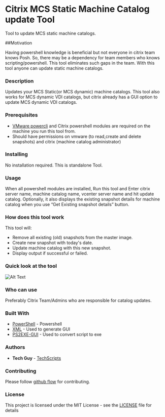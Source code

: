 # Citrix MCS Static Machine Catalog update Tool

Tool to update MCS static machine catalogs.

##Motivation

Having powershell knowledge is beneficial but not everyone in citrix team knows Posh. So, there may be a dependency for team members who knows scripting/powershell. This tool eliminates such gaps in the team. With this tool anyone can update static machine catalogs.

### Description

Updates your MCS Static(or MCS dynamic) machine catalogs. This tool also works for MCS dynamic VDI catalogs, but citrix already has a GUI option to update MCS dynamic VDI catalogs.

### Prerequisites

* [VMware powercli](https://my.vmware.com/web/vmware/details?downloadGroup=PCLI650R1&productId=614) and Citrix powershell modules are required on the machine you run this tool from.
* Should have permissions on vmware (to read,create and delete snapshots) and citrix (machine catalog administrator)

### Installing

No installation required. This is standalone Tool. 

### Usage

When all powershell modules are installed, Run this tool and Enter citrix server name, machine catalog name, vcenter server name and hit update catalog. Optionally, it also displays the existing snapshot details for machine catalog when you use “Get Existing snapshot details” button.

### How does this tool work

This tool will:

* Remove all existing (old) snapshots from the master image.
* Create new snapshot with today's date.
* Update machine catalog with this new snapshot.
* Display output if successful or failed.

### Quick look at the tool

![Alt Text](https://raw.githubusercontent.com/TechScripts/Citrix-MCS-Static-Catalog-update-Tool/master/Catalog%20Update%20Tool%20Image.PNG)

### Who can use

Preferably Citrix Team/Admins who are responsible for catalog updates.

### Built With

* [PowerShell](https://en.wikipedia.org/wiki/PowerShell) - Powershell
* [XML](https://en.wikipedia.org/wiki/XML) - Used to generate GUI
* [PS2EXE-GUI](https://gallery.technet.microsoft.com/scriptcenter/PS2EXE-GUI-Convert-e7cb69d5) - Used to convert script to exe

### Authors

* **Tech Guy** - [TechScripts](https://github.com/TechScripts)

### Contributing

Please follow [github flow](https://guides.github.com/introduction/flow/index.html) for contributing.

### License

This project is licensed under the MIT License - see the [LICENSE](LICENSE) file for details
